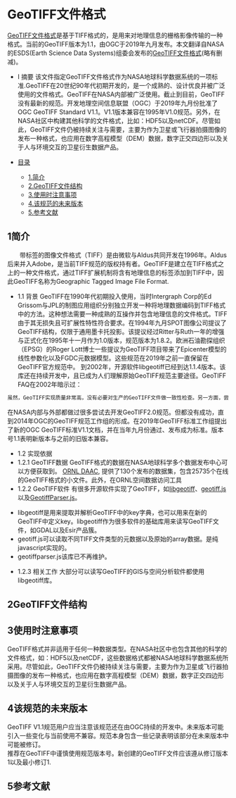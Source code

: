 # GeoTIFF文件格式
[GeoTIFF文件格式](https://www.earthdata.nasa.gov/esdis/esco/standards-and-practices/geotiff)是基于TIFF格式的，是用来对地理信息的栅格影像传输的一种格式。当前的GeoTIFF版本为1.1，由OGC于2019年九月发布。本文翻译自NASA的ESDS(Earth Science Data Systems)组委会发布的[GeoTIFF文件格式](https://www.earthdata.nasa.gov/sites/default/files/imported/ESDS-RFC-040v1.1.pdf)(略有删减)。
- Ⅰ 摘要
该文件指定GeoTIFF文件格式作为NASA地球科学数据系统的一项标准.GeoTIFF在20世纪90年代初期开发的，是一个成熟的、设计优良并被广泛使用的文件格式。GeoTIFF在NASA内部被广泛使用。截止到目前，GeoTIFF没有最新的规范。开发地理空间信息联盟（OGC）于2019年九月份批准了OGC GeoTIFF Standard V1.1。V1.1版本兼容在1995年V1.0规范。另外，在NASA社区中构建其他科学的文件格式，比如：HDF5以及netCDF。尽管如此，GeoTIFF文件仍被持续关注与需要，主要为作为卫星或飞行器拍摄图像的发布一种格式，也应用在数字高程模型（DEM）数据，数字正交四边形以及关于人与环境交互的卫星衍生数据产品。

- [目录](#gis学习)
  - [1.简介](#1简介)
  - [2.GeoTIFF文件结构](#2GeoTIFF文件结构)
  - [3.使用时注意事项](#3使用时注意事项)
  - [4.该规范的未来版本](#4该规范的未来版本)
  - [5.参考文献](#5参考文献)
  
## 1简介
&emsp;&emsp;带标签的图像文件格式（TIFF）是由微软与Aldus共同开发在1996年。Aldus后来并入Adobe，是当前TIFF规范的版权持有者。GeoTIFF是建立在TIFF格式之上的一种文件格式，通过TIFF扩展机制将含有地理信息的标签添加到TIFF中，因此GeoTIFF名称为Geographic Tagged Image File Format.
  - 1.1 背景
GeoTIFF在1990年代初期投入使用，当时Intergraph Corp的Ed Grissom与JPL的制图应用组织分别独立开发一种将地理数据编码到TIFF格式中的方法。这种想法需要一种成熟的互操作并包含地理信息的文件格式。TIFF由于其无损失且可扩展性特性符合要求。在1994年九月SPOT图像公司提议了GeoTIFF结构，仅限于通用墨卡托投影。该提议经过Ritter与Ruth一年的增强与正式化在1995年十一月作为1.0版本，规范版本为1.8.2。欧洲石油勘探组织（EPSG）的Roger Lott博士一些提议为GeoTIFF项目带来了Epicenter模型的线性参数化以及FGDC元数据模型。这些规范在2019年之前一直保留在GeoTIFF官方规范中。
到2002年，开源软件libgeotiff已经到达1.1.4版本。该库还在持续开发中，且已成为人们理解原始GeoTIFF规范主要途径。GeoTIFF FAQ在2002年暗示过：
```javascript
虽然，GeoTIFF实现质量非常高，没有必要对生产的GeoTIFF文件做一致性检查。另一方面，尝试使复杂的投影使我们参数列表不断增长、清理单位类型问题以及其他问题都失败了。EPSG实现了很多关于潜在投影以及地球基准面列表的优化，但是是否能应用在GeoTIFF中还不清晰。只希望GeoTIFF2.0还没有完成。
```
在NASA内部与外部都做过很多尝试去开发GeoTIFF2.0规范。但都没有成功，直到2014年OGC的GeoTIFF规范工作组的形成。在2019年GeoTIFF标准工作组提出了新的OGC GeoTIFF标准V1.1文档，并在当年九月份通过、发布成为标准。版本号1.1表明新版本与之前的旧版本兼容。
  - 1.2 实现依据  
  - 1.2.1 GeoTIFF数据
    GeoTIFF格式的数据在NASA地球科学多个数据发布中心可以方便获取到。
    [ORNL DAAC](https://daac.ornl.gov), 提供了130个发布的数据集，包含25735个在线的GeoTIFF格式的小文件。此外，在ORNL空间数据访问工具
  - 1.2.2 GeoTIFF软件
  有很多开源软件实现了GeoTIFF，如[libgeotiff](https://github.com/OSGeo/libgeotiff)、[geotiff.js](https://github.com/geotiffjs/geotiff.js)以及[GeotiffParser.js](https://github.com/xlhomme/GeotiffParser.js)。
  + libgeotiff是用来提取并解析GeoTIFF中的key字典，也可以用来在新的GeoTIFF中定义key。libgeotiff作为很多软件的基础库用来读写GeoTIFF文件，如GDAL以及Esir产品簇。
  + geotiff.js可以读取不同TIFF文件类型的元数据以及原始的array数据。是纯javascript实现的。
  + geotiffparser.js该库已不再维护。
  - 1.2.3 相关工作
  大部分可以读写GeoTIFF的GIS与空间分析软件都使用libgeotiff库。
## 2GeoTIFF文件结构
## 3使用时注意事项
GeoTIFF格式并非适用于任何一种数据类型。在NASA社区中也包含其他的科学的文件格式，如：HDF5以及netCDF，这些数据格式都被NASA地球科学数据系统所采用。尽管如此，GeoTIFF文件仍被持续关注与需要，主要为作为卫星或飞行器拍摄图像的发布一种格式，也应用在数字高程模型（DEM）数据，数字正交四边形以及关于人与环境交互的卫星衍生数据产品。
## 4该规范的未来版本
GeoTIFF V1.1规范用户应当注意该规范还在由OGC持续的开发中。未来版本可能引入一些变化与当前使用不兼容。规范本身包含一些记录表明该部分在未来版本中可能被修订。  
推荐在GeoTIFF中谨慎使用规范版本号。新创建的GeoTIFF文件应该遵从修订版本1以及最小修订1.

## 5参考文献


